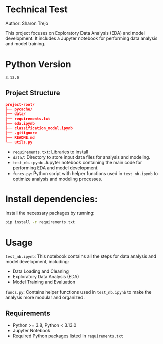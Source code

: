 # Technical Test

Author: Sharon Trejo

This project focuses on Exploratory Data Analysis (EDA) and model development. It includes a Jupyter notebook for performing data analysis and model training.

# Python Version
`3.13.0`

## Project Structure
```json
project-root/ 
├── pycache/ 
├── data/ 
├── requirements.txt
├── eda.ipynb 
├── classification_model.ipynb
├── .gitignore
├── README.md
└── utils.py
```


- `requirements.txt`: Libraries to install
- `data/`: Directory to store input data files for analysis and modeling.
- `test_nb.ipynb`: Jupyter notebook containing the main code for performing EDA and model development.
- `funcs.py`: Python script with helper functions used in `test_nb.ipynb` to optimize analysis and modeling processes.

# Install dependencies:

Install the necessary packages by running:
```bash
pip install -r requirements.txt
```

# Usage
`test_nb.ipynb`: This notebook contains all the steps for data analysis and model development, including:

* Data Loading and Cleaning
* Exploratory Data Analysis (EDA)
* Model Training and Evaluation

`funcs.py`: Contains helper functions used in `test_nb.ipynb` to make the analysis more modular and organized.

## Requirements
* Python >= 3.8, Python < 3.13.0
* Jupyter Notebook
* Required Python packages listed in `requirements.txt`